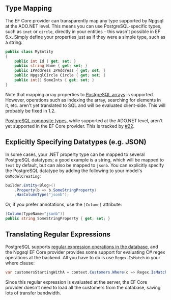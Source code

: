 ## Type Mapping

The EF Core provider can transparently map any type supported by Npgsql at the ADO.NET level. This means you can use PostgreSQL-specific types, such as `inet` or `circle`, directly in your entities - this wasn't possible in EF 6.x. Simply define your properties just as if they were a simple type, such as a string:

```c#
public class MyEntity
{
    public int Id { get; set; }
    public string Name { get; set; }
    public IPAddress IPAddress { get; set; }
    public NpgsqlCircle Circle { get; set; }
    public int[] SomeInts { get; set; }
}
```

Note that mapping array properties to [PostgreSQL arrays](https://www.postgresql.org/docs/current/static/arrays.html) is supported. However, operations such as indexing the array, searching for elements in it, etc. aren't yet translated to SQL and will be evaluated client-side. This will probably be fixed in 1.2.

[PostgreSQL composite types](https://www.postgresql.org/docs/current/static/rowtypes.html), while supported at the ADO.NET level, aren't yet supported in the EF Core provider. This is tracked by [#22](https://github.com/npgsql/Npgsql.EntityFrameworkCore.PostgreSQL/issues/22).

## Explicitly Specifying Datatypes (e.g. JSON)

In some cases, your .NET property type can be mapped to several PostgreSQL datatypes; a good example is a string, which will be mapped to `text` by default, but can also be mapped to `jsonb`. You can explicitly specify the PostgreSQL datatype by adding the following to your model's `OnModelCreating`:

```c#
builder.Entity<Blog>()
    .Property(b => b.SomeStringProperty)
    .HasColumnType("jsonb");
```

Or, if you prefer annotations, use the `[Column]` attribute:

```c#
[Column(TypeName="jsonb")]
public string SomeStringProperty { get; set; }
```

## Translating Regular Expressions

PostgreSQL supports [regular expression operations in the database](http://www.postgresql.org/docs/current/static/functions-matching.html#FUNCTIONS-POSIX-REGEXP), and the Npgsql EF Core provider provides some support for evaluating C# regex operations at the backend. All you have to do is use `Regex.IsMatch` in your where clause:

```c#
var customersStartingWithA = context.Customers.Where(c => Regex.IsMatch(c.CompanyName, "^A"));
```

Since this regular expression is evaluated at the server, the EF Core provider doesn't need to load all the customers from the database, saving lots of transfer bandwidth.
